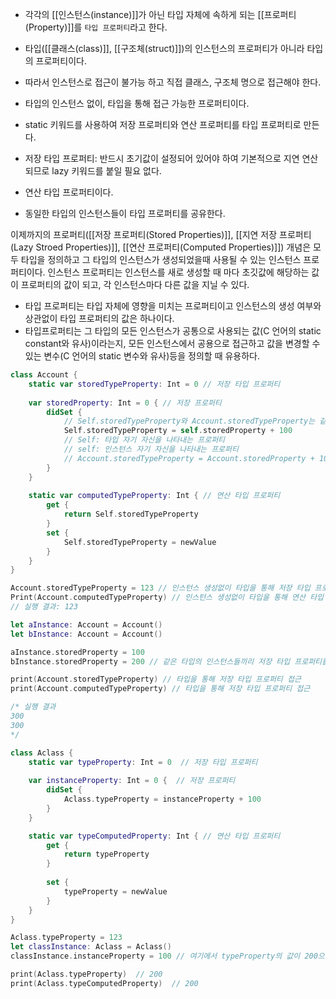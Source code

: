 
- 각각의 [[인스턴스(instance)]]가 아닌 타입 자체에 속하게 되는 [[프로퍼티(Property)]]를 `타입 프로퍼티`라고 한다.


- 타입([[클래스(class)]], [[구조체(struct)]])의 인스턴스의 프로퍼티가 아니라 타입의 프로퍼티이다.
- 따라서 인스턴스로 접근이 불가능 하고 직접 클래스, 구조체 명으로 접근해야 한다.
- 타입의 인스턴스 없이, 타입을 통해 접근 가능한 프로퍼티이다.
- static 키워드를 사용하여 저장 프로퍼티와 연산 프로퍼티를 타입 프로퍼티로 만든다.
- 저장 타입 프로퍼티: 반드시 초기값이 설정되어 있어야 하여 기본적으로 지연 연산 되므로 lazy 키워드를 붙일 필요 없다.
- 연산 타입 프로퍼티이다.
- 동일한 타입의 인스턴스들이 타입 프로퍼티를 공유한다.

이제까지의 프로퍼티([[저장 프로퍼티(Stored Properties)]], [[지연 저장 프로퍼티(Lazy Stroed Properties)]], [[연산 프로퍼티(Computed Properties)]]) 개념은 모두 타입을 정의하고 그 타입의 인스턴스가 생성되었을때 사용될 수 있는 인스턴스 프로퍼티이다. 인스턴스 프로퍼티는 인스턴스를 새로 생성할 때 마다 초깃값에 해당하는 값이 프로퍼티의 값이 되고, 각 인스턴스마다 다른 값을 지닐 수 있다.

- 타입 프로퍼티는 타입 자체에 영향을 미치는 프로퍼티이고 인스턴스의 생성 여부와 상관없이 타입 프로퍼티의 값은 하나이다.  
- 타입프로퍼티는 그 타입의 모든 인스턴스가 공통으로 사용되는 값(C 언어의 static constant와 유사)이라는지, 모든 인스턴스에서 공용으로 접근하고 값을 변경할 수 있는 변수(C 언어의 static 변수와 유사)등을 정의할 때 유용하다.

```swift
class Account {
	static var storedTypeProperty: Int = 0 // 저장 타입 프로퍼티
	
	var storedProperty: Int = 0 { // 저장 프로퍼티
		didSet {
			// Self.storedTypeProperty와 Account.storedTypeProperty는 같은 표현
			Self.storedTypeProperty = self.storedProperty + 100 
			// Self: 타입 자기 자신을 나타내는 프로퍼티
			// self: 인스턴스 자기 자신을 나타내는 프로퍼티
			// Account.storedTypeProperty = Account.storedProperty + 100 과 같음
		}
	}
	
	static var computedTypeProperty: Int { // 연산 타입 프로퍼티
		get {
			return Self.storedTypeProperty
		}
		set {
			Self.storedTypeProperty = newValue
		}
	}
}

Account.storedTypeProperty = 123 // 인스턴스 생성없이 타입을 통해 저장 타입 프로퍼티 접근
Print(Account.computedTypeProperty) // 인스턴스 생성없이 타입을 통해 연산 타입 프로퍼티 접근
// 실행 결과: 123

let aInstance: Account = Account()
let bInstance: Account = Account()

aInstance.storedProperty = 100
bInstance.storedProperty = 200 // 같은 타입의 인스턴스들끼리 저장 타입 프로퍼티를 공유함

print(Account.storedTypeProperty) // 타입을 통해 저장 타입 프로퍼티 접근
print(Account.computedTypeProperty) // 타입을 통해 저장 타입 프로퍼티 접근

/* 실행 결과
300
300
*/
```

```swift
class Aclass {
	static var typeProperty: Int = 0  // 저장 타입 프로퍼티
	
	var instanceProperty: Int = 0 {  // 저장 프로퍼티 
	    didSet { 
			Aclass.typeProperty = instanceProperty + 100 
		}  
	} 

	static var typeComputedProperty: Int { // 연산 타입 프로퍼티 
		get {  
			return typeProperty 
		}
		
		set { 
			typeProperty = newValue 
		}  
	} 
} 

Aclass.typeProperty = 123  
let classInstance: Aclass = Aclass()  
classInstance.instanceProperty = 100 // 여기에서 typeProperty의 값이 200으로 바뀜

print(Aclass.typeProperty)  // 200  
print(Aclass.typeComputedProperty)  // 200
```